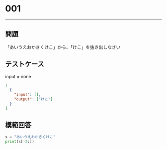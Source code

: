 # 001

---

## 問題

「あいうえおかきくけこ」から、「けこ」を抜き出しなさい

## テストケース

input = none

```json
[
  {
    "input": [],
    "output": ["けこ"]
  }
]
```

## 模範回答

```python
s = "あいうえおかきくけこ"
print(s[-2:])
```
